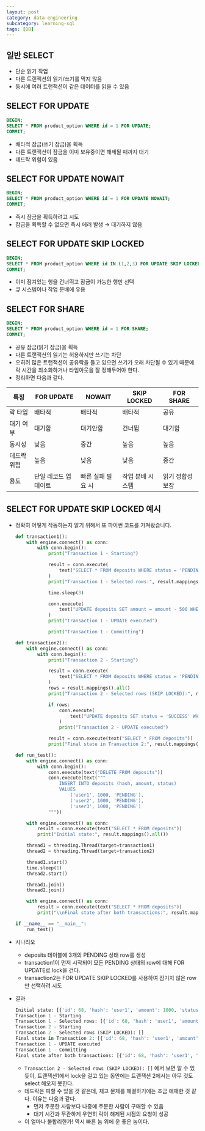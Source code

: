 ```yaml
---
layout: post
category: data-engineering
subcategory: learning-sql
tags: [DB]
---
```


## **일반 SELECT**

- 단순 읽기 작업
- 다른 트랜잭션의 읽기/쓰기를 막지 않음
- 동시에 여러 트랜잭션이 같은 데이터를 읽을 수 있음

## **SELECT FOR UPDATE**

```sql
BEGIN;
SELECT * FROM product_option WHERE id = 1 FOR UPDATE;
COMMIT;
```

- 배타적 잠금(쓰기 잠금)을 획득
- 다른 트랜잭션이 잠금을 이미 보유중이면 해제될 때까지 대기
- 데드락 위험이 있음

## **SELECT FOR UPDATE NOWAIT**

```sql
BEGIN;
SELECT * FROM product_option WHERE id = 1 FOR UPDATE NOWAIT;
COMMIT;
```

- 즉시 잠금을 획득하려고 시도
- 잠금을 획득할 수 없으면 즉시 에러 발생 → 대기하지 않음

## **SELECT FOR UPDATE SKIP LOCKED**

```sql
BEGIN;
SELECT * FROM product_option WHERE id IN (1,2,3) FOR UPDATE SKIP LOCKED;
COMMIT;
```

- 이미 잠겨있는 행을 건너뛰고 잠금이 가능한 행만 선택
- 큐 시스템이나 작업 분배에 유용

## **SELECT FOR SHARE**

```sql
BEGIN;
SELECT * FROM product_option WHERE id = 1 FOR SHARE;
COMMIT;
```

- 공유 잠금(읽기 잠금)을 획득
- 다른 트랜잭션의 읽기는 허용하지만 쓰기는 차단
- 오히려 많은 트랜잭션이 공유락을 들고 있으면 쓰기가 오래 차단될 수 있기 때문에 락 시간을 최소화하거나 타임아웃을 잘 정해두어야 한다.
- 정리하면 다음과 같다.

| 특징 | FOR UPDATE | NOWAIT | SKIP LOCKED | FOR SHARE |
| --- | --- | --- | --- | --- |
| 락 타입 | 배타적 | 배타적 | 배타적 | 공유 |
| 대기 여부 | 대기함 | 대기안함 | 건너뜀 | 대기함 |
| 동시성 | 낮음 | 중간 | 높음 | 높음 |
| 데드락 위험 | 높음 | 낮음 | 낮음 | 중간 |
| 용도 | 단일 레코드 업데이트 | 빠른 실패 필요 시 | 작업 분배 시스템 | 읽기 정합성 보장 |

## **SELECT FOR UPDATE SKIP LOCKED 예시**

- 정확히 어떻게 작동하는지 알기 위해서 또 파이썬 코드를 가져왔습니다.
    
    ```python
    def transaction1():
        with engine.connect() as conn:
            with conn.begin():
                print("Transaction 1 - Starting")
    
                result = conn.execute(
                    text("SELECT * FROM deposits WHERE status = 'PENDING' FOR UPDATE")
                )
                print("Transaction 1 - Selected rows:", result.mappings().all())
    
                time.sleep(3)
    
                conn.execute(
                    text("UPDATE deposits SET amount = amount - 500 WHERE status = 'PENDING'")
                )
                print("Transaction 1 - UPDATE executed")
    
                print("Transaction 1 - Committing")
    
    def transaction2():
        with engine.connect() as conn:
            with conn.begin():
                print("Transaction 2 - Starting")
    
                result = conn.execute(
                    text("SELECT * FROM deposits WHERE status = 'PENDING' FOR UPDATE SKIP LOCKED")
                )
                rows = result.mappings().all()
                print("Transaction 2 - Selected rows (SKIP LOCKED):", rows)
    
                if rows:
                    conn.execute(
                        text("UPDATE deposits SET status = 'SUCCESS' WHERE status = 'PENDING' FOR UPDATE SKIP LOCKED")
                    )
                    print("Transaction 2 - UPDATE executed")
    
                result = conn.execute(text("SELECT * FROM deposits"))
                print("Final state in Transaction 2:", result.mappings().all())
    
    def run_test():
        with engine.connect() as conn:
            with conn.begin():
                conn.execute(text("DELETE FROM deposits"))
                conn.execute(text("""
                    INSERT INTO deposits (hash, amount, status)
                    VALUES
                        ('user1', 1000, 'PENDING'),
                        ('user2', 1000, 'PENDING'),
                        ('user3', 1000, 'PENDING')
                """))
    
        with engine.connect() as conn:
            result = conn.execute(text("SELECT * FROM deposits"))
            print("Initial state:", result.mappings().all())
    
        thread1 = threading.Thread(target=transaction1)
        thread2 = threading.Thread(target=transaction2)
    
        thread1.start()
        time.sleep(1)
        thread2.start()
    
        thread1.join()
        thread2.join()
    
        with engine.connect() as conn:
            result = conn.execute(text("SELECT * FROM deposits"))
            print("\\nFinal state after both transactions:", result.mappings().all())
    
    if __name__ == "__main__":
        run_test()
    
    ```
    
- 시나리오
    - deposits 테이블에 3개의 PENDING 상태 row를 생성
    - transaction1이 먼저 시작되어 모든 PENDING 상태의 row에 대해 FOR UPDATE로 lock을 건다.
    - transaction2는 FOR UPDATE SKIP LOCKED를 사용하여 잠기지 않은 row만 선택하려 시도
- 결과
    
    ```python
    Initial state: [{'id': 68, 'hash': 'user1', 'amount': 1000, 'status': 'PENDING'}, {'id': 69, 'hash': 'user2', 'amount': 1000, 'status': 'PENDING'}, {'id': 70, 'hash': 'user3', 'amount': 1000, 'status': 'PENDING'}]
    Transaction 1 - Starting
    Transaction 1 - Selected rows: [{'id': 68, 'hash': 'user1', 'amount': 1000, 'status': 'PENDING'}, {'id': 69, 'hash': 'user2', 'amount': 1000, 'status': 'PENDING'}, {'id': 70, 'hash': 'user3', 'amount': 1000, 'status': 'PENDING'}]
    Transaction 2 - Starting
    Transaction 2 - Selected rows (SKIP LOCKED): []
    Final state in Transaction 2: [{'id': 68, 'hash': 'user1', 'amount': 1000, 'status': 'PENDING'}, {'id': 69, 'hash': 'user2', 'amount': 1000, 'status': 'PENDING'}, {'id': 70, 'hash': 'user3', 'amount': 1000, 'status': 'PENDING'}]
    Transaction 1 - UPDATE executed
    Transaction 1 - Committing
    Final state after both transactions: [{'id': 68, 'hash': 'user1', 'amount': 500, 'status': 'PENDING'}, {'id': 69, 'hash': 'user2', 'amount': 500, 'status': 'PENDING'}, {'id': 70, 'hash': 'user3', 'amount': 500, 'status': 'PENDING'}]
    ```
    
    - `Transaction 2 - Selected rows (SKIP LOCKED): []` 에서 보면 알 수 있듯이, 트랜잭션1에서 lock을 걸고 있는 동안에는 트랜잭션 2에서는 아무 것도 select 해오지 못한다.
    - 데드락은 피할 수 있을 것 같은데, 재고 문제를 해결하기에는 조금 애매한 것 같다. 이유는 다음과 같다.
        - 먼저 주문한 사람보다 나중에 주문한 사람이 구매할 수 있음
        - 대기 시간과 무관하게 우연히 락이 해제된 시점의 요청이 성공
    - 이 얼마나 불합리한가! 역시 빠른 놈 위에 운 좋은 놈이다.